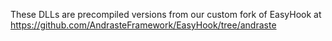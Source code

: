 ﻿These DLLs are precompiled versions from our custom fork of EasyHook at https://github.com/AndrasteFramework/EasyHook/tree/andraste